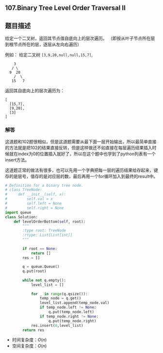 ## 107.Binary Tree Level Order Traversal II

## 题目描述

给定一个二叉树，返回其节点值自底向上的层次遍历。 （即按从叶子节点所在层到根节点所在的层，逐层从左向右遍历）

例如：
给定二叉树 `[3,9,20,null,null,15,7]`,

```
    3
   / \
  9  20
    /  \
   15   7
```

返回其自底向上的层次遍历为：

```
[
  [15,7],
  [9,20],
  [3]
]
```



### 解答

​	这道题和102题很相似，但是这道题需要从最下面一层开始输出，所以最简单直接的方法就是把102的结果直接反转，但是这样做还不如直接在每层遍历结果插入时候就在index为0的位置插入就好了，所以在这个题中也学到了python列表有一个insert方法。

​	这道题正常的做法有很多，也可以先用一个字典把每一层的遍历结果给存起来，键存的是层号，值存的是对应层的数，最后再用一个for循环加入到最终的result中。

```python
# Definition for a binary tree node.
# class TreeNode:
#     def __init__(self, x):
#         self.val = x
#         self.left = None
#         self.right = None
import queue
class Solution:
    def levelOrderBottom(self, root):
        """
        :type root: TreeNode
        :rtype: List[List[int]]
        """
    
        if root == None:
            return []
        res = []
        
        q = queue.Queue()
        q.put(root)
        
        while not q.empty():
            level_list = []
            
            for _ in range(q.qsize()):
                temp_node = q.get()
                level_list.append(temp_node.val)
                if temp_node.left != None:
                    q.put(temp_node.left)
                if temp_node.right != None:
                    q.put(temp_node.right)  
            res.insert(0,level_list)
        return res
```

- 时间复杂度：$O(n)$
- 空间复杂度：$O(n)$ 